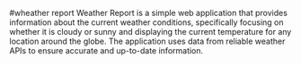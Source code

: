 #wheather report
Weather Report is a simple web application that provides information about the current weather conditions, specifically focusing on whether it is cloudy or sunny and displaying the current temperature for any location around the globe. The application uses data from reliable weather APIs to ensure accurate and up-to-date information.
